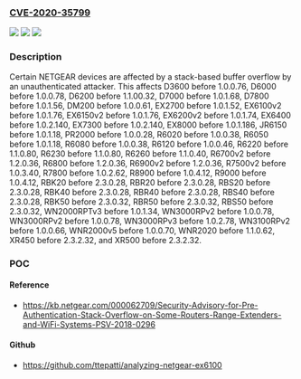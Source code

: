 ### [CVE-2020-35799](https://cve.mitre.org/cgi-bin/cvename.cgi?name=CVE-2020-35799)
![](https://img.shields.io/static/v1?label=Product&message=n%2Fa&color=blue)
![](https://img.shields.io/static/v1?label=Version&message=n%2Fa&color=blue)
![](https://img.shields.io/static/v1?label=Vulnerability&message=n%2Fa&color=brighgreen)

### Description

Certain NETGEAR devices are affected by a stack-based buffer overflow by an unauthenticated attacker. This affects D3600 before 1.0.0.76, D6000 before 1.0.0.78, D6200 before 1.1.00.32, D7000 before 1.0.1.68, D7800 before 1.0.1.56, DM200 before 1.0.0.61, EX2700 before 1.0.1.52, EX6100v2 before 1.0.1.76, EX6150v2 before 1.0.1.76, EX6200v2 before 1.0.1.74, EX6400 before 1.0.2.140, EX7300 before 1.0.2.140, EX8000 before 1.0.1.186, JR6150 before 1.0.1.18, PR2000 before 1.0.0.28, R6020 before 1.0.0.38, R6050 before 1.0.1.18, R6080 before 1.0.0.38, R6120 before 1.0.0.46, R6220 before 1.1.0.80, R6230 before 1.1.0.80, R6260 before 1.1.0.40, R6700v2 before 1.2.0.36, R6800 before 1.2.0.36, R6900v2 before 1.2.0.36, R7500v2 before 1.0.3.40, R7800 before 1.0.2.62, R8900 before 1.0.4.12, R9000 before 1.0.4.12, RBK20 before 2.3.0.28, RBR20 before 2.3.0.28, RBS20 before 2.3.0.28, RBK40 before 2.3.0.28, RBR40 before 2.3.0.28, RBS40 before 2.3.0.28, RBK50 before 2.3.0.32, RBR50 before 2.3.0.32, RBS50 before 2.3.0.32, WN2000RPTv3 before 1.0.1.34, WN3000RPv2 before 1.0.0.78, WN3000RPv2 before 1.0.0.78, WN3000RPv3 before 1.0.2.78, WN3100RPv2 before 1.0.0.66, WNR2000v5 before 1.0.0.70, WNR2020 before 1.1.0.62, XR450 before 2.3.2.32, and XR500 before 2.3.2.32.

### POC

#### Reference
- https://kb.netgear.com/000062709/Security-Advisory-for-Pre-Authentication-Stack-Overflow-on-Some-Routers-Range-Extenders-and-WiFi-Systems-PSV-2018-0296

#### Github
- https://github.com/ttepatti/analyzing-netgear-ex6100

